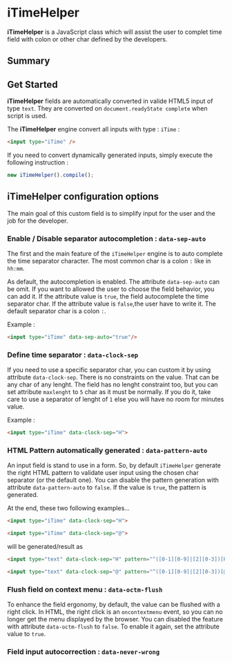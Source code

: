 # iTimeHelper

**iTimeHelper** is a JavaScript class which will assist the user to complet time 
field with colon or other char defined by the developers.


## Summary

[](MakeSummary)



## Get Started

**iTimeHelper** fields are automatically converted in valide HTML5 input of type ``text``.
They are converted on ``document.readyState complete`` when script is used.

The **iTimeHelper** engine convert all inputs with type : ``iTime`` :

````html
<input type="iTime" />
````

If you need to convert dynamically generated inputs, simply execute the following
instruction :

````js
new iTimeHelper().compile();
````



## iTimeHelper configuration options

The main goal of this custom field is to simplify input for the user and the job 
for the developer.


### Enable / Disable separator autocompletion : ``data-sep-auto``

The first and the main feature of the ``iTimeHelper`` engine is to auto complete the
time separator character. The most common char is a colon ``:`` like in ``hh:mm``.

As default, the autocompletion is enabled. The attribute ``data-sep-auto`` can be omit.
If you want to allowed the user to choose the field behavior, you can add it.
If the attribute value is ``true``, the field autocomplete the time separator char.
If the attribute value is ``false``,the user have to write it.
The default separator char is a colon ``:``.

Example :

````html
<input type="iTime" data-sep-auto="true"/>
````



### Define time separator : ``data-clock-sep``

If you need to use a specific separator char, you can custom it by using attribute
``data-clock-sep``. There is no constraints on the value. That can be any char of any lenght. The field has no lenght constraint too, but you can set attribute `maxlenght` to `5` char as it must be normally. If you do it, take care to use a separator of lenght of `1` else you will have no room for minutes value.

Example :

````html
<input type="iTime" data-clock-sep="H">
````



### HTML Pattern automatically generated : ``data-pattern-auto``

An input field is stand to use in a form. 
So, by default ``iTimeHelper`` generate the right HTML pattern to validate 
user input using the chosen char separator (or the default one).
You can disable the pattern generation with attribute ``data-pattern-auto`` to `false`.
If the value is ``true``, the pattern is generated.

At the end, these two following examples...

````html
<input type="iTime" data-clock-sep="H">

<input type="iTime" data-clock-sep="@">
````

will be generated/result as 

````html
<input type="text" data-clock-sep="H" pattern="^([0-1][0-9]|[2][0-3])[H][0-5][0-9]$" >

<input type="text" data-clock-sep="@" pattern="^([0-1][0-9]|[2][0-3])[@][0-5][0-9]$" >
````



### Flush field on context menu : ``data-octm-flush``

To enhance the field ergonomy, by default, the value can be flushed with a right click.
In HTML, the right click is an ``oncontextmenu`` event,
so you can no longer get the menu displayed by the browser.
You can disabled the feature with attribute ``data-octm-flush`` to `false`.
To enable it again, set the attribute value to `true`.



### Field input autocorrection : ``data-never-wrong``

